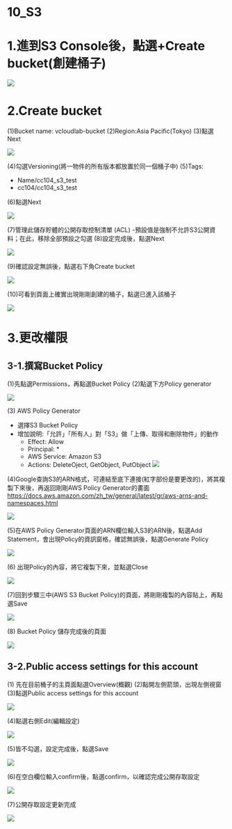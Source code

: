 # 10_S3

# 1.進到S3 Console後，點選+Create bucket(創建桶子)
![](https://d2mxuefqeaa7sj.cloudfront.net/s_CF056E35B54101733906EB8D89D2F9B899D4134D6DB5B4F08E57A7E5EE9FCB84_1548693618861_2.jpg)

# 2.Create bucket

(1)Bucket name: vcloudlab-bucket
(2)Region:Asia Pacific(Tokyo)
(3)點選Next

![](https://d2mxuefqeaa7sj.cloudfront.net/s_CF056E35B54101733906EB8D89D2F9B899D4134D6DB5B4F08E57A7E5EE9FCB84_1548680828487_21.jpg)


(4)勾選Versioning(將一物件的所有版本都放置於同一個桶子中)
(5)Tags:

- Name/cc104_s3_test
- cc104/cc104_s3_test

(6)點選Next

![](https://d2mxuefqeaa7sj.cloudfront.net/s_CF056E35B54101733906EB8D89D2F9B899D4134D6DB5B4F08E57A7E5EE9FCB84_1548693916270_3.jpg)


(7)管理此儲存貯體的公開存取控制清單 (ACL) -預設值是強制不允許S3公開資料；在此，移除全部預設之勾選
(8)設定完成後，點選Next

![](https://d2mxuefqeaa7sj.cloudfront.net/s_CF056E35B54101733906EB8D89D2F9B899D4134D6DB5B4F08E57A7E5EE9FCB84_1548681181916_S3.jpg)


(9)確認設定無誤後，點選右下角Create bucket

![](https://d2mxuefqeaa7sj.cloudfront.net/s_CF056E35B54101733906EB8D89D2F9B899D4134D6DB5B4F08E57A7E5EE9FCB84_1548681264656_111.jpg)


(10)可看到頁面上確實出現剛剛創建的桶子，點選已進入該桶子 

![](https://d2mxuefqeaa7sj.cloudfront.net/s_CF056E35B54101733906EB8D89D2F9B899D4134D6DB5B4F08E57A7E5EE9FCB84_1548681458163_222.jpg)



# 3.更改權限
## 3-1.撰寫Bucket Policy

(1)先點選Permissions，再點選Bucket Policy
(2)點選下方Policy generator

![](https://d2mxuefqeaa7sj.cloudfront.net/s_CF056E35B54101733906EB8D89D2F9B899D4134D6DB5B4F08E57A7E5EE9FCB84_1548692099781_333.jpg)


(3) AWS Policy Generator

- 選擇S3 Bucket Policy
- 增加說明:「允許」「所有人」對「S3」做「上傳、取得和刪除物件」的動作
  - Effect: Allow
  - Principal: *
  - AWS Service: Amazon S3
  - Actions: DeleteOject, GetObject, PutObject
![](https://d2mxuefqeaa7sj.cloudfront.net/s_CF056E35B54101733906EB8D89D2F9B899D4134D6DB5B4F08E57A7E5EE9FCB84_1548692110622_444.jpg)


(4)Google查詢S3的ARN格式，可連結至底下連接(紅字部份是要更改的)，將其複製下來後，再返回剛剛AWS Policy Generator的畫面
https://docs.aws.amazon.com/zh_tw/general/latest/gr/aws-arns-and-namespaces.html

![](https://d2mxuefqeaa7sj.cloudfront.net/s_CF056E35B54101733906EB8D89D2F9B899D4134D6DB5B4F08E57A7E5EE9FCB84_1548692120514_555.jpg)


(5)在AWS Policy Generator頁面的ARN欄位輸入S3的ARN後，點選Add Statement，會出現Policy的資訊窗格，確認無誤後，點選Generate Policy

![](https://d2mxuefqeaa7sj.cloudfront.net/s_CD516C8259A98BC7A9B9D3A45CC3EA4B07B56331E2862B39C2F7EB389A200715_1548817618113_s31.jpg)


(6) 出現Policy的內容，將它複製下來，並點選Close

![](https://d2mxuefqeaa7sj.cloudfront.net/s_CF056E35B54101733906EB8D89D2F9B899D4134D6DB5B4F08E57A7E5EE9FCB84_1548692138495_777.jpg)


(7)回到步驟三中(AWS S3 Bucket Policy)的頁面，將剛剛複製的內容貼上，再點選Save

![](https://d2mxuefqeaa7sj.cloudfront.net/s_CF056E35B54101733906EB8D89D2F9B899D4134D6DB5B4F08E57A7E5EE9FCB84_1548692148980_888.jpg)


(8) Bucket Policy 儲存完成後的頁面

![](https://d2mxuefqeaa7sj.cloudfront.net/s_CF056E35B54101733906EB8D89D2F9B899D4134D6DB5B4F08E57A7E5EE9FCB84_1548693278675_1.jpg)



## 3-2.Public access settings for this account

(1) 先在目前桶子的主頁面點選Overview(概觀)
(2)點開左側箭頭，出現左側視窗
(3)點選Public access settings for this account

![](https://d2mxuefqeaa7sj.cloudfront.net/s_CD516C8259A98BC7A9B9D3A45CC3EA4B07B56331E2862B39C2F7EB389A200715_1548864085340_2.jpg)


(4)點選右側Edit(編輯設定)

![](https://d2mxuefqeaa7sj.cloudfront.net/s_CD516C8259A98BC7A9B9D3A45CC3EA4B07B56331E2862B39C2F7EB389A200715_1548864418542_7.jpg)


(5)皆不勾選，設定完成後，點選Save

![](https://d2mxuefqeaa7sj.cloudfront.net/s_CD516C8259A98BC7A9B9D3A45CC3EA4B07B56331E2862B39C2F7EB389A200715_1548864096631_4.jpg)


(6)在空白欄位輸入confirm後，點選confirm，以確認完成公開存取設定

![](https://d2mxuefqeaa7sj.cloudfront.net/s_CD516C8259A98BC7A9B9D3A45CC3EA4B07B56331E2862B39C2F7EB389A200715_1548866420669_99.jpg)


(7)公開存取設定更新完成

![](https://d2mxuefqeaa7sj.cloudfront.net/s_CD516C8259A98BC7A9B9D3A45CC3EA4B07B56331E2862B39C2F7EB389A200715_1548864105331_6.jpg)



